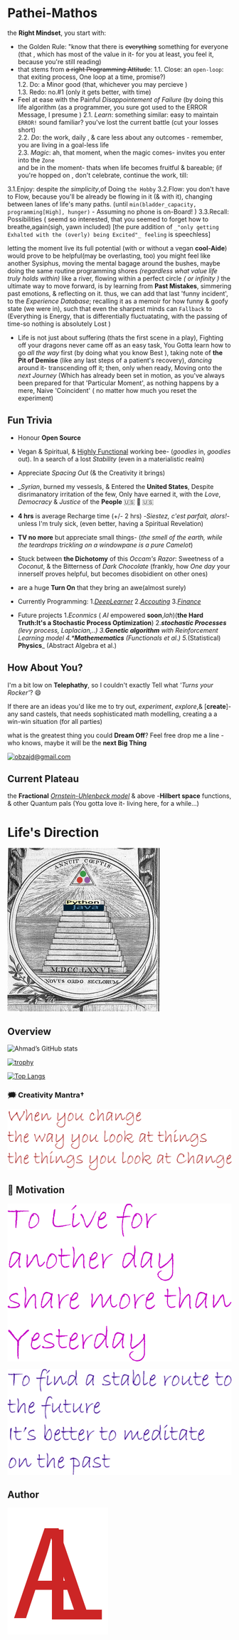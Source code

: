 # Pathei-Mathos
the __Right Mindset__, you start with: <br/>
- the Golden Rule: "know that there is ~~everything~~ something for everyone
(that , which has most of the value in it- for you at least, you feel it, because you're still reading)
- that stems from  ~~a right Programming Attitude~~:
1.1. Close: an `open-loop`: that exiting process, One loop at a time, promise?) <br/>
1.2. Do: a Minor good (that, whichever you may percieve ) <br/>
1.3. Redo: no.#1 (only it gets better, with time) <br/>
- Feel at ease with the Painful _Disappointement of Failure_ (by doing this life algorithm
(as a programmer, you sure got used to the ERROR Message, I presume )
2.1. _Learn_: something similar: easy to maintain  `ERROR!` sound familiar? you've lost the current battle (cut your losses short) <br/>
2.2. _Do_: the work, daily , & care less about any outcomes - remember, you are living in a goal-less life <br/>
2.3. _Magic_: ah, that moment, when the magic comes- invites you  enter into the `Zone` <br/>
and be in the moment- thats when life becomes fruitful & bareable; (if you're hopped on , don't celebrate, continue the work, till: 

3.1.Enjoy: despite _the simplicity_,of Doing `the Hobby` 
3.2.Flow: you don't have to Flow, because you'll be already be flowing in it (& with it), 
changing between lanes of life's many paths. (until `min(bladder_capacity, programming[High], hunger)` - Assuming no phone is on-Board! )
3.3.Recall: Possibilities ( seemd so interested, that you seemed to forget how to breathe,again(sigh, yawn included) [the pure addition of `_"only getting Exhalted with the (overly) being Excited"_ feeling` is speechless]

    
 letting the moment live its full potential (with or without a vegan **cool-Aide**) would prove to be helpful(may be overlasting, too)
 you might feel like another Sysiphus, moving the mental bagage around the bushes,  maybe doing the same routine programming shores _(regardless what value life truly holds within)_ 
 like a river, flowing within a perfect circle _( or infinity )_
 the ultimate way to move forward, is by learning from **Past Mistakes**, simmering past emotions, & reflecting on it. thus, we can add that last 'funny incident', to the _Experience Database_; 
 recalling it as a memoir for how funny & goofy state (we were in), such that even the sharpest minds can `Fallback` to
(Everything is Energy, that is differentially fluctuatating, with the passing of time-so nothing is absolutely Lost )

- Life is not just about suffering (thats the first scene in a play),
 Fighting off your dragons never came off as an easy task,
 You Gotta learn how to go _all the way_ first (by doing what you know Best ), taking note of  **the Pit of Demise** (like any last steps of a patient's recovery), _dancing_  around it- transcending off it; then, only when ready, Moving onto the _next Journey_
(Which has already been set in motion, as you've always been prepared for that 'Particular Moment', as nothing happens by a mere, Naive 'Coincident' ( no matter how much you reset the experiment) 
## Fun Trivia

- Honour **Open Source**

- Vegan & Spiritual, & [Highly Functional](https://www.theatlantic.com/health/archive/2015/09/autism-hidden-advantages/406180/) working bee- (_goodies_ in, _goodies_ out). In a search of a lost _Stability_ (even in a materialistic realm) 

- Appreciate _Spacing Out_ (&  the Creativity it brings)

- __Syrian_, burned my vessesls, & Entered the **United States**, Despite disrimanatory irritation of the few,
Only have earned it,
with the _Love_, _Democracy_ & _Justice_ of the **People**  &#x1F1FA;&#x1F1F8; 🤠 🇺🇸

- **4 hrs** is average Recharge time (+/- 2 hrs) -_Siestez, c'est parfait, alors!_- unless I'm truly sick, (even better, having a Spiritual Revelation)

- **TV no more** but appreciate small things-  (_the smell of the earth, while the teardrops trickling on a windowpane is a pure Camelot_)

- Stuck between **the Dichotomy** of this _Occam's Razor_: Sweetness of a _Coconut_, & the Bitterness of _Dark Chocolate_ (frankly,  how *One day* your innerself proves helpful, but becomes disobidient on other ones)

-    are a huge **Turn On** that they bring an awe(almost surely)


- Currently Programming: 
1.[*DeepLearner*](https://github.com/adamwillisXanax/DeepLearner)
2.[_Accouting_](https://github.com/adamwillisXanax/Thee-accountant) 
3.[_Finance_](https://github.com/adamwillisXanax/SolvencyPredictor/blob/main/README.md)


- Future projects 
1._Econmics_ ( _AI_ empowered **soon**,_lah_)(**the Hard Truth:It's a Stochastic Process Optimization**)
2._**stochastic Processes** (_levy process_, _Laplacian_,..)
3.**Genetic algorithm** with Reinforcement Learning model
4.***Mathemematics** (Functionals  et al.)
5._(Statistical) **Physics**_ (Abstract Algebra et al.)
## How About You?

I'm a bit low on **Telephathy**, so I couldn't exactly Tell what _'Turns your Rocker'_? 😄

If there are an ideas you'd like me to try out, _experiment_, _explore_,& [**create**]- any sand castels, that needs sophisticated math modelling, creating a a win-win situation (for all parties)

what is the greatest thing you could **Dream Off**?
Feel free drop me a line - who knows, maybe it will be the **next Big Thing**

[![obzajd@gmail.com](https://img.shields.io/badge/Gmail-D14836?style=for-the-badge&logo=gmail&logoColor=white)](mailto:obzajd@gmail.com)

## Current Plateau
the **Fractional** [_Ornstein-Uhlenbeck model_](https://scholar.google.com/scholar?hl=en&as_sdt=0%2C9&q=Fractional+Ornstein-Uhlenbeck+model&btnG=)  & above
-**Hilbert space** functions, & other Quantum pals 
(You gotta love it- living here,  for a while...)

# Life's Direction

[![newJuliaOrder](Assets/newJuliaOrder.png)](Assets/newJuliaOrder.png)

## Overview
![Ahmad’s GitHub stats](https://github-readme-stats.vercel.app/api?username=adamwillisXanax&show_icons=true&theme)

[![trophy](https://github-profile-trophy.vercel.app/?username=adamwillisXanax)
](https://github-profile-trophy.vercel.app/?username=adamwillisXanax)


[![Top Langs](https://github-readme-stats.vercel.app/api/top-langs/?username=adamwillisXanax&hide=kotlin&layout=compact)](https://github-readme-stats.vercel.app/api/top-langs/?username=adamwillisXanax&hide=kotlin&layout=compact)

### &#x1F5EF; Creativity Mantra†

[![quote1](Assets/quote1.png)](Assets/quote1.png)

## &#x1F31F; Motivation

[![quote2](Assets/quote2.png)](Assets/quote2.png)

[![quote3](Assets/quote3.png)](Assets/quote3.png)

## Author

[![Logo](Assets/logo.png)
](https://github.com/adamwillisXanax/adamwillisXanax)
